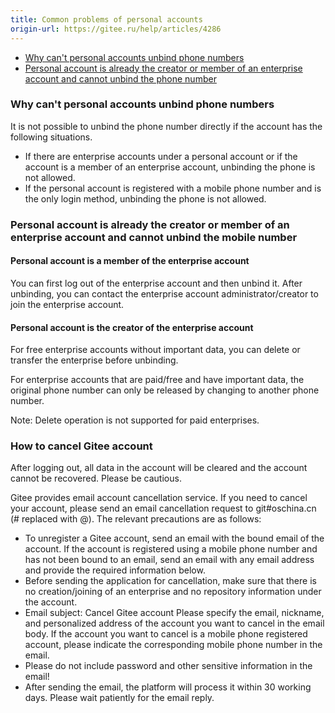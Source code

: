 ```yaml
---
title: Common problems of personal accounts
origin-url: https://gitee.ru/help/articles/4286
---
```


* [Why can't personal accounts unbind phone numbers](#%e4%b8%aa%e4%ba%ba%e8%b4%a6%e5%8f%b7%e4%b8%ba%e4%bb%80%e4%b9%88%e8%a7%a3%e7%bb%91%e4%b8%8d%e4%ba%86%e6%89%8b%e6%9c%ba%e5%8f%b7)
* [Personal account is already the creator or member of an enterprise account and cannot unbind the phone number](#%e4%b8%aa%e4%ba%ba%e8%b4%a6%e5%8f%b7%e5%b7%b2%e6%98%af%e4%bc%81%e4%b8%9a%e8%b4%a6%e5%8f%b7%e7%9a%84%e5%88%9b%e5%bb%ba%e8%80%85%e6%88%96%e6%88%90%e5%91%98%ef%bc%8c%e6%97%a0%e6%b3%95%e8%a7%a3%e7%bb%91%e6%89%8b%e6%9c%ba%e5%8f%b7)

<a name="%e4%b8%aa%e4%ba%ba%e8%b4%a6%e5%8f%b7%e4%b8%ba%e4%bb%80%e4%b9%88%e8%a7%a3%e7%bb%91%e4%b8%8d%e4%ba%86%e6%89%8b%e6%9c%ba%e5%8f%b7"></a>

### Why can't personal accounts unbind phone numbers

It is not possible to unbind the phone number directly if the account has the following situations.

* If there are enterprise accounts under a personal account or if the account is a member of an enterprise account, unbinding the phone is not allowed.
* If the personal account is registered with a mobile phone number and is the only login method, unbinding the phone is not allowed.

<a name="%e4%b8%aa%e4%ba%ba%e8%b4%a6%e5%8f%b7%e5%b7%b2%e6%98%af%e4%bc%81%e4%b8%9a%e8%b4%a6%e5%8f%b7%e7%9a%84%e5%88%9b%e5%bb%ba%e8%80%85%e6%88%96%e6%88%90%e5%91%98%ef%bc%8c%e6%97%a0%e6%b3%95%e8%a7%a3%e7%bb%91%e6%89%8b%e6%9c%ba%e5%8f%b7"></a>

### Personal account is already the creator or member of an enterprise account and cannot unbind the mobile number

#### Personal account is a member of the enterprise account

You can first log out of the enterprise account and then unbind it. After unbinding, you can contact the enterprise account administrator/creator to join the enterprise account.

#### Personal account is the creator of the enterprise account

For free enterprise accounts without important data, you can delete or transfer the enterprise before unbinding.

For enterprise accounts that are paid/free and have important data, the original phone number can only be released by changing to another phone number.

Note: Delete operation is not supported for paid enterprises.

<a name="%e6%89%8b%e6%9c%ba%e5%8f%b7%e6%98%af%e4%b8%aa%e4%ba%ba%e8%b4%a6%e5%8f%b7%e7%9a%84%e5%94%af%e4%b8%80%e7%99%bb%e5%bd%95%e6%96%b9%e5%bc%8f%ef%bc%8c%e6%97%a0%e6%b3%95%e8%a7%a3%e7%bb%91%e6%89%8b%e6%9c%ba%e5%8f%b7"></a>

### How to cancel Gitee account

After logging out, all data in the account will be cleared and the account cannot be recovered. Please be cautious.

Gitee provides email account cancellation service. If you need to cancel your account, please send an email cancellation request to git#oschina.cn (# replaced with @). The relevant precautions are as follows:

* To unregister a Gitee account, send an email with the bound email of the account. If the account is registered using a mobile phone number and has not been bound to an email, send an email with any email address and provide the required information below.
* Before sending the application for cancellation, make sure that there is no creation/joining of an enterprise and no repository information under the account.
* Email subject: Cancel Gitee account
Please specify the email, nickname, and personalized address of the account you want to cancel in the email body. If the account you want to cancel is a mobile phone registered account, please indicate the corresponding mobile phone number in the email.
* Please do not include password and other sensitive information in the email!
* After sending the email, the platform will process it within 30 working days. Please wait patiently for the email reply.